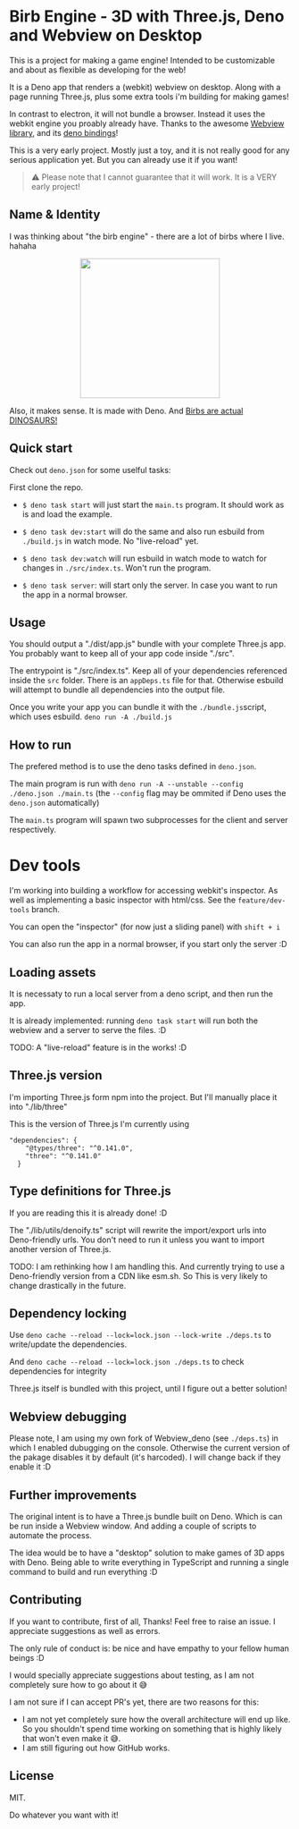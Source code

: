# Birb Engine - 3D with Three.js, Deno and Webview on Desktop

This is a project for making a game engine! Intended to be customizable and
about as flexible as developing for the web!

It is a Deno app that renders a (webkit) webview on desktop. Along with a page running Three.js, plus some extra tools i'm building for making games!

In contrast to electron, it will not bundle a browser. Instead it uses the webkit
engine you proably already have. Thanks to the awesome [Webview library](https://github.com/webview/webview), and its [deno bindings](https://deno.land/x/webview@0.7.0-pre.1)!

This is a very early project. Mostly just a toy, and it is not really good for
any serious application yet. But you can already use it if you want!

> ⚠️ Please note that I cannot guarantee that it will work. It is a VERY early project!

## Name & Identity

I was thinking about "the birb engine" - there are a lot of birbs where I live.
hahaha

<p align="center"> <img width="250" src="https://user-images.githubusercontent.com/27286509/174165293-e5dd9dcc-5761-45c2-b50d-a6014e2d4ed8.png" /></p>

Also, it makes sense. It is made with Deno. And
[Birbs are actual DINOSAURS!](https://www.birdlife.org/news/2021/12/21/its-official-birds-are-literally-dinosaurs-heres-how-we-know/#:~:text=Birds%20belong%20to%20the%20theropod,(150%20million%20years%20ago).)

## Quick start

Check out `deno.json` for some uselful tasks:

First clone the repo.

- `$ deno task start` will just start the `main.ts` program. It should work as is and load the example.
- `$ deno task dev:start` will do the same and also run esbuild from `./build.js` in watch mode. No "live-reload" yet. 

- `$ deno task dev:watch` will run esbuild in watch mode to watch for changes in
  `./src/index.ts`. Won't run the program.
- `$ deno task server`: will start only the server. In case you want to run the app in a normal browser.

## Usage

You should output a "./dist/app.js" bundle with your complete Three.js app. You
probably want to keep all of your app code inside "./src".

The entrypoint is "./src/index.ts". Keep all of your dependencies referenced
inside the `src` folder. There is an `appDeps.ts` file for that. Otherwise
esbuild will attempt to bundle all dependencies into the output file.

Once you write your app you can bundle it with the `./bundle.js`script, which
uses esbuild. `deno run -A ./build.js`

## How to run

The prefered method is to use the deno tasks defined in `deno.json`.

The main program is run with `deno run -A --unstable --config ./deno.json ./main.ts` (the `--config` flag may be ommited if Deno uses the `deno.json` automatically)

The `main.ts` program will spawn two subprocesses for the client and server respectively.

# Dev tools

I'm working into building a workflow for accessing webkit's inspector. As well
as implementing a basic inspector with html/css. See the `feature/dev-tools`
branch.

You can open the "inspector" (for now just a sliding panel) with `shift + i`

You can also run the app in a normal browser, if you start only the server :D

## Loading assets

It is necessaty to run a local server from a deno script, and then run the app.

It is already implemented: running `deno task start` will run both the webview
and a server to serve the files. :D

TODO: A "live-reload" feature is in the works! :D

## Three.js version

I'm importing Three.js form npm into the project. But I'll manually place it
into "./lib/three"

This is the version of Three.js I'm currently using

```
"dependencies": {
    "@types/three": "^0.141.0",
    "three": "^0.141.0"
  }
```

## Type definitions for Three.js

If you are reading this it is already done! :D

The "./lib/utils/denoify.ts" script will rewrite the import/export urls into Deno-friendly urls. You don't need to run it unless you want to import another version of Three.js.

TODO: I am rethinking how I am handling this. And currently trying to use a Deno-friendly version from a CDN like esm.sh. So This is very likely to change drastically in the future.

## Dependency locking

Use `deno cache --reload --lock=lock.json --lock-write ./deps.ts` to write/update the dependencies.

And `deno cache --reload --lock=lock.json ./deps.ts` to check dependencies for integrity

Three.js itself is bundled with this project, until I figure out a better solution!

## Webview debugging

Please note, I am using my own fork of Webview_deno (see `./deps.ts`) in which I enabled dubugging on the console. Otherwise the current version of the pakage disables it by default (it's harcoded). I will change back if they enable it :D

## Further improvements

The original intent is to have a Three.js bundle built on Deno. Which is can be run inside a Webview window. And adding a couple of scripts to automate the process.

The idea would be to have a "desktop" solution to make games of 3D apps with Deno. Being able to write everything in TypeScript and running a single command to build and run everything :D

## Contributing

If you want to contribute, first of all, Thanks! Feel free to raise an issue. I appreciate suggestions as well as errors. 

The only rule of conduct is: be nice and have empathy to your fellow human beings :D

I would specially appreciate suggestions about testing, as I am not completely sure how to go about it 😅

I am not sure if I can accept PR's yet, there are two reasons for this:

- I am not yet completely sure how the overall architecture will end up like. So you shouldn't spend time working on something that is highly likely that won't even make it 😅.
- I am still figuring out how GitHub works.

## License

MIT.

Do whatever you want with it!
